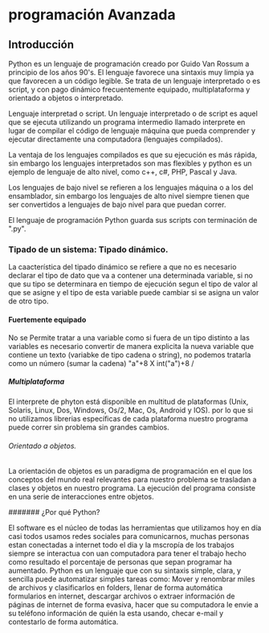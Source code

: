 # programación Avanzada
## Introducción
Python es un lenguaje de programación creado por Guido Van Rossum a principio de los años 90's.
El lenguaje favorece una sintaxis muy limpia ya que favorecen a un código legible. Se trata de un lenguaje interpretado o es script, y con pago dinámico frecuentemente equipado, multiplataforma y orientado a objetos o interpretado.

Lenguaje interpretad o script.
Un lenguaje interpretado o de script es aquel que se ejecuta utilizando un programa intermedio llamado interprete en lugar de compilar el código de lenguaje máquina que pueda comprender y ejecutar directamente una computadora (lenguajes compilados).

La ventaja de los lenguajes compilados es que su ejecución es más rápida, sin embargo los lenguajes interpretados son mas flexibles y python es un ejemplo de lenguaje de alto nivel, como c++, c#, PHP, Pascal y Java.

Los lenguajes de bajo nivel se refieren a los lenguajes máquina o a los del ensamblador, sin embargo los lenguajes de alto nivel siempre tienen que ser convertidos a lenguajes de bajo nivel para que puedan correr.

El lenguaje de programación Python guarda sus scripts con terminación de ".py".

### Tipado de un sistema: Tipado dinámico.

La caacterística del tipado dinámico se refiere a que no es necesario declarar el tipo de dato que va a contener una determinada variable, si no que su tipo se determinara en tiempo de ejecución segun el tipo de valor al que se asigne y el tipo de esta variable puede cambiar si se asigna un valor de otro tipo.

#### Fuertemente equipado

No se Permite tratar a una variable como si fuera de un tipo distinto a las variables es necesario convertir de manera explicita la nueva variable que contiene un texto (variabke de tipo cadena o string), no podemos tratarla como un número (sumar la cadena) "a"+8 X 
int("a")+8 /

##### Multiplataforma

El interprete de phyton está disponible en multitud de plataformas (Unix, Solaris, Linux, Dos, Windows, Os/2, Mac, Os, Android y IOS).
por lo que si no utilizamos librerias específicas de cada plataforma nuestro programa puede correr sin problema sin grandes cambios.

###### Orientado a objetos.

La orientación de objetos es un paradigma de programación en el que los conceptos del mundo real relevantes para nuestro problema se trasladan a clases y objetos en nuestro programa. La ejecución del programa consiste en una serie de interacciones entre objetos.

####### ¿Por qué Python?

El software es el núcleo de todas las herramientas que utilizamos hoy en día casi todos usamos redes sociales para comunicarnos, muchas personas estan conectadas a internet todo el dia y la mscropía de los trabajos siempre se interactua con uan computadora para tener el trabajo hecho como resultado el porcentaje de personas que sepan programar ha aumentado. Python es un lenguaje que con su sintaxis simple, clara, y sencilla puede automatizar simples tareas como:
Mover y renombrar miles de archivos y clasificarlos en folders, llenar de forma automática formularios en internet, descargar archivos o extraer información de páginas de internet de forma evasiva, hacer que su computadora le envie a su teléfono información de quién la esta usando, checar e-mail y contestarlo de forma automática. 
